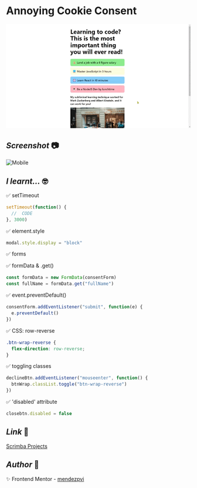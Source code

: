 # Annoying Cookie Consent

![Annoying Cookie Consent](./assets/video/sample.gif)

## *Screenshot* :camera:

![Mobile](./assets/screenshot/mobile.avif)

## *I learnt...* :nerd_face:

✅ setTimeout
```js
setTimeout(function() {
  //  CODE
}, 3000)
```

✅ element.style
```js
modal.style.display = "block"
```

✅ forms

✅ formData & .get()
```js
const formData = new FormData(consentForm)
const fullName = formData.get("fullName")
```

✅ event.preventDefault()
```js
consentForm.addEventListener("submit", function(e) {
  e.preventDefault()
})
```

✅ CSS: row-reverse
```css
.btn-wrap-reverse {
  flex-direction: row-reverse;
}
```

✅ toggling classes
```js
declineBtn.addEventListener("mouseenter", function() {
  btnWrap.classList.toggle("btn-wrap-reverse")
})
```

✅ 'disabled' attribute
```js
closebtn.disabled = false
```

## *Link* :link:

[Scrimba Projects](https://github.com/mendezpvi/fcp-scrimba)

## *Author* :beginner:

✨ Frontend Mentor - [mendezpvi](https://www.frontendmentor.io/profile/mendezpvi/)